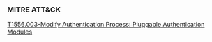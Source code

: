 ### MITRE ATT&CK
[T1556.003-Modify Authentication Process: Pluggable Authentication Modules](https://attack.mitre.org/techniques/T1556/003/)
